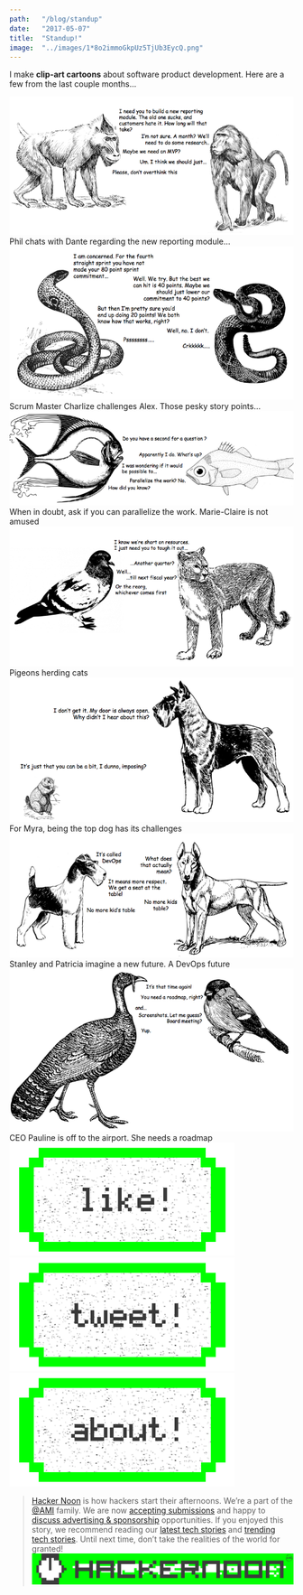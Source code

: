```yaml
---
path:	"/blog/standup"
date:	"2017-05-07"
title:	"Standup!"
image:	"../images/1*8o2immoGkpUz5TjUb3EycQ.png"
---
```


I make **clip-art cartoons** about software product development. Here are a few from the last couple months…

![](../images/1*8o2immoGkpUz5TjUb3EycQ.png)Phil chats with Dante regarding the new reporting module…![](../images/1*ZDZS0D5-nYLqaOVjRQTUSQ.png)Scrum Master Charlize challenges Alex. Those pesky story points…![](../images/1*GFHOZCuBVU0qaj6Ng_n_7w.png)When in doubt, ask if you can parallelize the work. Marie-Claire is not amused![](../images/1*nBzNWDc63lx0gl5JHyWsvA.png)Pigeons herding cats![](../images/1*Uk2NYuaAK2IXgix_e9s-Cg.png)For Myra, being the top dog has its challenges![](../images/1*G7R3ZR4FsTy-f5hl7HT8UA.png)Stanley and Patricia imagine a new future. A DevOps future![](../images/1*BwJqLytt_KuDm3QCZAac7w.png)CEO Pauline is off to the airport. She needs a roadmap[![](../images/1*0hqOaABQ7XGPT-OYNgiUBg.png)](http://bit.ly/HackernoonFB)[![](../images/1*Vgw1jkA6hgnvwzTsfMlnpg.png)](https://goo.gl/k7XYbx)[![](../images/1*gKBpq1ruUi0FVK2UM_I4tQ.png)](https://goo.gl/4ofytp)
> [Hacker Noon](http://bit.ly/Hackernoon) is how hackers start their afternoons. We’re a part of the [@AMI](http://bit.ly/atAMIatAMI) family. We are now [accepting submissions](http://bit.ly/hackernoonsubmission) and happy to [discuss advertising & sponsorship](mailto:partners@amipublications.com) opportunities.
> If you enjoyed this story, we recommend reading our [latest tech stories](http://bit.ly/hackernoonlatestt) and [trending tech stories](https://hackernoon.com/trending). Until next time, don’t take the realities of the world for granted!![](../images/1*35tCjoPcvq6LbB3I6Wegqw.jpeg)